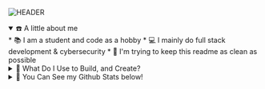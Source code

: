 ![HEADER](https://files.catbox.moe/z8uc8v.png)


<details open>
<summary> ☎️ A little about me</summary>
* 📚 I am a student and code as a hobby
* 💻 I mainly do full stack development & cybersecurity
* 🧹 I'm trying to keep this readme as clean as possible
</details>

<details>
<summary> 🦑 What Do I Use to Build, and Create?</summary>

### Web Development and Frameworks I Use
![HTML5](https://ziadoua.github.io/m3-Markdown-Badges/badges/HTML/html1.svg) ![CSS3](https://ziadoua.github.io/m3-Markdown-Badges/badges/CSS/css1.svg) ![JavaScript](https://ziadoua.github.io/m3-Markdown-Badges/badges/Javascript/javascript3.svg) ![Typescript](https://ziadoua.github.io/m3-Markdown-Badges/badges/TypeScript/typescript1.svg) ![Express.js](https://ziadoua.github.io/m3-Markdown-Badges/badges/Express/express2.svg) ![Next JS](https://ziadoua.github.io/m3-Markdown-Badges/badges/NextJS/nextjs2.svg)
![Tailwind](https://ziadoua.github.io/m3-Markdown-Badges/badges/TailwindCSS/tailwindcss1.svg) ![Flask](https://ziadoua.github.io/m3-Markdown-Badges/badges/Flask/flask1.svg) ![Django](https://ziadoua.github.io/m3-Markdown-Badges/badges/Django/django1.svg)  ![PostgreSQL](https://ziadoua.github.io/m3-Markdown-Badges/badges/PostgreSQL/postgresql1.svg)

### Shell Scripting, Building and Automation
![Shell](https://ziadoua.github.io/m3-Markdown-Badges/badges/Shell/shell1.svg) ![Python](https://ziadoua.github.io/m3-Markdown-Badges/badges/Python/python1.svg)

### Some Other Tools I Love
  ![PyTorch](https://ziadoua.github.io/m3-Markdown-Badges/badges/PyTorch/pytorch1.svg) ![Prisma](https://ziadoua.github.io/m3-Markdown-Badges/badges/Prisma/prisma1.svg) ![React Native](https://ziadoua.github.io/m3-Markdown-Badges/badges/ReactNative/reactnative2.svg)

### Cool Stuff That I Always Use
![Git](https://ziadoua.github.io/m3-Markdown-Badges/badges/Git/git1.svg) ![Docker](https://ziadoua.github.io/m3-Markdown-Badges/badges/Docker/docker1.svg) ![Postman](https://ziadoua.github.io/m3-Markdown-Badges/badges/Postman/postman1.svg) ![Cloudflare](https://ziadoua.github.io/m3-Markdown-Badges/badges/Cloudflare/cloudflare1.svg) ![AWS](https://ziadoua.github.io/m3-Markdown-Badges/badges/AWS/aws2.svg) ![NGINX](https://ziadoua.github.io/m3-Markdown-Badges/badges/NGINX/nginx1.svg)


</details>


<details>
<summary> 🦑 You Can See my Github Stats below!</summary>

## 🛞 Github Stats
![](https://github-readme-streak-stats.herokuapp.com/?user=InsanelyAvner&theme=tokyonight&hide_border=true)
![](https://github-readme-stats.vercel.app/api/top-langs/?username=InsanelyAvner&theme=tokyonight&hide_border=true&include_all_commits=true&count_private=true)
</details>

